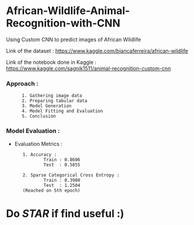 # African-Wildlife-Animal-Recognition-with-CNN
Using Custom CNN to predict images of African Wildlife

Link of the dataset : https://www.kaggle.com/biancaferreira/african-wildlife

Link of the notebook done in Kaggle : https://www.kaggle.com/sagnik1511/animal-recognition-custom-cnn

### Approach : 

          1. Gathering image data 
          2. Preparing tabular data
          3. Model Generation 
          4. Model Fitting and Evaluation
          5. Conclusion
          
          
### Model Evaluation :

* Evaluation Metrics :  

         1. Accuracy :
                 Train : 0.8606
                 Test  : 0.5855
                 
         2. Sparse Categorical Cross Entropy :
                 Train : 0.3980
                 Test  : 1.2504
         (Reached on 5th epoch)

# Do ***STAR*** if find useful :)
